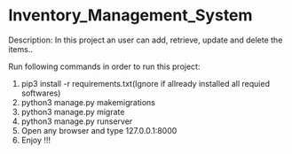 # Inventory_Management_System

Description:
In this project an user can add, retrieve, update and delete the items..

Run following commands in order to run this project:
1. pip3 install -r requirements.txt(Ignore if allready installed all requied softwares)
2. python3 manage.py makemigrations
3. python3 manage.py migrate
4. python3 manage.py runserver
5. Open any browser and type 127.0.0.1:8000
6. Enjoy !!!
